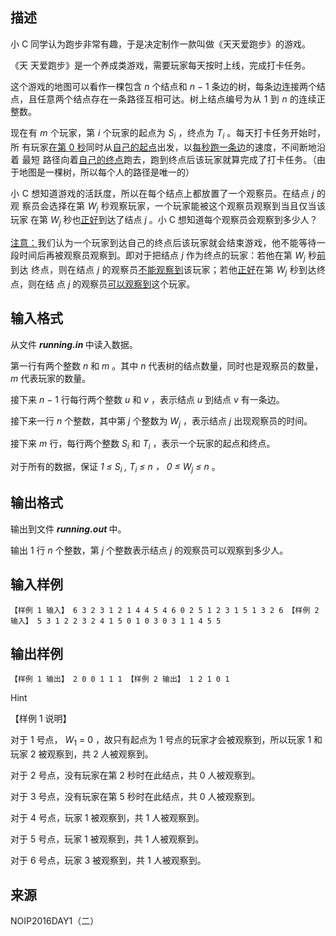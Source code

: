 ## 描述

<p class="MsoBodyText" style="margin-left:0cm;text-align:justify;"> 小 C 同学认为跑步非常有趣，于是决定制作一款叫做《天天爱跑步》的游戏。<span></span> </p> <p class="MsoBodyText" style="margin-left:0cm;text-align:justify;"> 《天 天爱跑步》是一个养成类游戏，需要玩家每天按时上线，完成打卡任务。<span></span> </p> <p class="MsoBodyText" style="margin-left:0cm;text-align:justify;"> 这个游戏的地图可以看作一棵包含 <i>n </i>个结点和 <i>n </i>− 1 条边的树，每条边连接两个结点，且任意两个结点存在一条路径互相可达。树上结点编号为从 1 到 <i>n </i>的连续正整数。<span></span> </p> <p class="MsoBodyText" style="margin-left:0cm;text-align:justify;"> 现在有 <i>m </i>个玩家，第 <i>i </i>个玩家的起点为 <i>S<sub>i</sub> </i>，终点为 <i>T<sub>i</sub></i><i> </i>。每天打卡任务开始时，所 有玩家<u>在第</u><u> </u><u>0 </u><u>秒</u>同时从<u>自己的起点</u>出发，以<u>每秒跑一条边</u>的速度，不间断地沿着 最短 路径向着<u>自己的终点</u>跑去，跑到终点后该玩家就算完成了打卡任务。（由于地图是一棵树，所以每个人的路径是唯一的）<span></span> </p> <p class="MsoBodyText" style="margin-left:0cm;text-align:justify;"> 小 C 想知道游戏的活跃度，所以在每个结点上都放置了一个观察员。在结点 <i>j </i>的 观 察员会选择在第 <i>W<sub>j</sub></i><i> </i>秒观察玩家，一个玩家能被这个观察员观察到当且仅当该玩家 在第 <i>W<sub>j</sub></i><i> </i>秒也<u>正好</u>到达了结点 <i>j </i>。小 C 想知道每个观察员会观察到多少人？<span></span> </p> <p class="MsoBodyText" style="margin-left:0cm;text-align:justify;"> <u>注意：</u>我们认为一个玩家到达自己的终点后该玩家就会结束游戏，他不能等待一 段时间后再被观察员观察到。即对于把结点 <i>j </i>作为终点的玩家：若他在第 <i>W<sub>j</sub></i><i> </i>秒<u>前</u>到达 终点，则在结点 <i>j </i>的观察员<u>不能观察到</u>该玩家；若他<u>正好</u>在第 <i>W<sub>j</sub></i><i> </i>秒到达终点，则在结 点 <i>j </i>的观察员<u>可以观察到</u>这个玩家。<span></span> </p>

## 输入格式

<p class="MsoNormal" style="text-align:justify;"> 从文件 <b><i>running.in </i></b>中读入数据。 </p> <p class="MsoNormal"> 第一行有两个整数 <i>n </i>和 <i>m </i>。其中 <i>n </i>代表树的结点数量，同时也是观察员的数量，<i>m</i><i> </i>代表玩家的数量。 </p> <p class="MsoNormal" style="text-align:justify;"> 接下来 <i>n </i>− 1 行每行两个整数 <i>u </i>和 <i>v </i>，表示结点 <i>u </i>到结点 <i>v </i>有一条边。<span></span> </p> <p class="MsoNormal" style="text-align:justify;"> 接下来一行 <i>n </i>个整数，其中第 <i>j </i>个整数为 <i>W<sub>j</sub></i><i> </i>，表示结点 <i>j </i>出现观察员的时间。<span></span> </p> <p class="MsoNormal" style="text-align:justify;"> 接下来 <i>m </i>行，每行两个整数 <i>S<sub>i</sub> </i>和 <i>T<sub>i</sub></i><i> </i>，表示一个玩家的起点和终点。<span></span> </p> <p class="MsoNormal" style="text-align:justify;"> 对于所有的数据，保证 <i>1 ≤ S<sub>i</sub> , T<sub>i</sub> ≤ n ， 0 ≤ W<sub>j</sub> ≤ n </i>。 </p>

## 输出格式

<p class="MsoNormal" style="text-align:justify;"> 输出到文件 <b><i>running.out </i></b>中。 </p> <p class="MsoNormal" style="text-align:justify;"> 输出 1 行 <i>n </i>个整数，第 <i>j </i>个整数表示结点 <i>j </i>的观察员可以观察到多少人。 </p>

## 输入样例

```plaintext
【样例 1 输入】 6 3 2 3 1 2 1 4 4 5 4 6 0 2 5 1 2 3 1 5 1 3 2 6 【样例 2 输入】 5 3 1 2 2 3 2 4 1 5 0 1 0 3 0 3 1 1 4 5 5
```

## 输出样例

```plaintext
【样例 1 输出】 2 0 0 1 1 1 【样例 2 输出】 1 2 1 0 1
```

Hint

<p class="41" style="margin-left:0cm;text-align:justify;"> 【样例<span> 1 </span>说明】<span></span> </p> <p class="MsoNormal"> 对于 1 号点， <i>W</i><sub>1</sub> = 0 ，故只有起点为 1 号点的玩家才会被观察到，所以玩家 1 和玩家 2 被观察到，共 2 人被观察到。 </p> <p class="MsoNormal"> 对于 2 号点，没有玩家在第 2 秒时在此结点，共 0 人被观察到。 </p> <p class="MsoNormal"> 对于 3 号点，没有玩家在第 5 秒时在此结点，共 0 人被观察到。<span></span> </p> <p class="MsoNormal"> 对于 4 号点，玩家 1 被观察到，共 1 人被观察到。<span></span> </p> <p class="MsoNormal"> 对于 5 号点，玩家 1 被观察到，共 1 人被观察到。<span></span> </p> <p class="MsoNormal"> 对于 6 号点，玩家 3 被观察到，共 1 人被观察到。<span></span> </p>

## 来源

NOIP2016DAY1（二）

